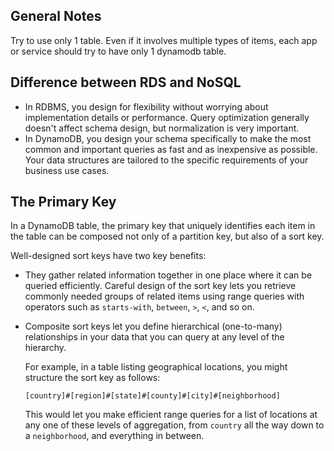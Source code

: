 ## General Notes

Try to use only 1 table. Even if it involves multiple types of items, each app or service should try to have only 1 dynamodb table.



## Difference between RDS and NoSQL
- In RDBMS, you design for flexibility without worrying about implementation details or performance. Query optimization generally doesn't affect schema design, but normalization is very important.
- In DynamoDB, you design your schema specifically to make the most common and important queries as fast and as inexpensive as possible. Your data structures are tailored to the specific requirements of your business use cases.

## The Primary Key
In a DynamoDB table, the primary key that uniquely identifies each item in the table can be composed not only of a partition key, but also of a sort key\.

Well\-designed sort keys have two key benefits:
+ They gather related information together in one place where it can be queried efficiently\. Careful design of the sort key lets you retrieve commonly needed groups of related items using range queries with operators such as `starts-with`, `between`, `>`, `<`, and so on\.
+ Composite sort keys let you define hierarchical \(one\-to\-many\) relationships in your data that you can query at any level of the hierarchy\.

  For example, in a table listing geographical locations, you might structure the sort key as follows:

  ```
  [country]#[region]#[state]#[county]#[city]#[neighborhood]
  ```

  This would let you make efficient range queries for a list of locations at any one of these levels of aggregation, from `country` all the way down to a `neighborhood`, and everything in between\.